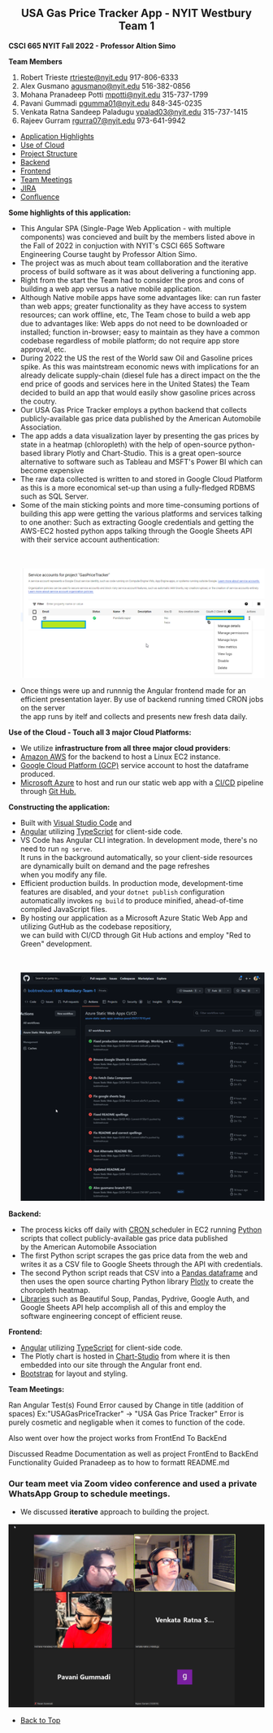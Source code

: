 
<p><a name="WestburyTeam1"></a></p>
<h2 style="text-align: center;">USA Gas Price Tracker App - NYIT Westbury Team 1</h2>
<p><strong> CSCI 665 NYIT Fall 2022 - Professor Altion Simo</strong></p>


**Team Members** <br>
 1. Robert Trieste	rtrieste@nyit.edu	917-806-6333<br>
 2. Alex Gusmano	agusmano@nyit.edu	516-382-0856<br>
 3. Mohana Pranadeep Potti	mpotti@nyit.edu	315-737-1799<br>
 4. Pavani Gummadi pgumma01@nyit.edu	848-345-0235<br>
 5. Venkata Ratna Sandeep Paladugu	vpalad03@nyit.edu	315-737-1415<br>
 6. Rajeev Gurram	rgurra07@nyit.edu	973-641-9942<br>

- <a href="#AppHighlights">Application Highlights</a><br>
- <a href="#UseOfCloud">Use of Cloud</a><br>
- <a href="#ProjectStructure">Project Structure</a><br>
- <a href="#Backend">Backend</a><br>
- <a href="#Frontend">Frontend</a><br>
- <a href="#TeamMeetings">Team Meetings</a><br>
- <a href="#Jira">JIRA</a><br>
- <a href="#Confluence">Confluence</a><br>

<p><a name="AppHighlights"></a></p>

<p><strong>Some highlights of this application:</strong></p>

  <ul>
  <li>This Angular SPA (Single-Page Web Application - with multiple components) was concieved and built by the members listed above in the Fall of 2022 in conjuction with NYIT's CSCI 665 Software Engineering Course taught by Professor Altion Simo.
  </li>

  <li>The project was as much about team colllaboration and the iterative process of build software as it was about delivering a functioning app.
  </li>

  <li>Right from the start the Team had to consider the pros and cons of building a web app versus a native mobile application.</li>

  <li>Although Native mobile apps have some advantages like: can run faster than web apps; greater functionality as they have access to system resources; can work offline, etc, The Team chose to build a web app due to advantages like: Web apps do not need to be downloaded or installed; function in-browser; easy to maintain as they have a common codebase regardless of mobile platform; do not require app store approval, etc.</li>

  <li>During 2022 the US the rest of the World saw Oil and Gasoline prices spike. As this was maintstream economic news with implications for an already delicate supply-chain (diesel fule has a direct impact on the the end price of goods and services here in the United States) the Team decided to build an app that would easily show gasoline prices across the coutry. 
  </li>

  <li>Our USA Gas Price Tracker employs a python backend that collects publicly-available gas price data published by the American Automobile Association.</li>

  <li>The app adds a data visualization layer by presenting the gas prices by state in a heatmap (chloropleth) with the help of open-source python-based library Plotly and Chart-Studio. This is a great open-source alternative to software such as Tableau and MSFT's Power BI which can become expensive</li>

  <li>The raw data collected is written to and stored in Google Cloud Platform as this is a more economical set-up than using a fully-fledged RDBMS such as SQL Server.
  </li>

  <li>Some of the main sticking points and more time-consuming portions of building this app were getting the various platforms and services talking to one another: Such as extracting Google credentials and getting the AWS-EC2 hosted python apps talking through the Google Sheets API with their service account authentication:  
  </li>
  <br><br>
  
  ![img](images/2022_Google_Service_accounts_IAM_Google_Cloud_console.png)
  <br>
  <li>Once things were up and runnnig the Angular frontend made for an efficient presentation layer. By use of backend running timed CRON jobs on the server<br>
  the app runs by itelf and collects and presents new fresh data daily.   
  </li> 
   </ul>

<p><a name="UseOfCloud"></a></p>

<p><strong>Use of the Cloud - Touch all 3 major Cloud Platforms:</strong></p>

<ul>
  <li>We utilize <strong>infrastructure from all three major cloud providers</strong>: </li>

  <li><a href='https://aws.amazon.com/' target="_blank" rel="noopener">Amazon AWS</a>
    for the backend to host a Linux EC2 instance. </li>

  <li><a href='https://cloud.google.com/' target="_blank" rel="noopener">Google Cloud Platform (GCP)</a> service account
    to host the dataframe
    produced.</li>

  <li><a href='https://azure.microsoft.com/en-us/' target="_blank" rel="noopener">Microsoft Azure</a> to host and run
    our static web app with a
    <a href='https://learn.microsoft.com/en-us/azure/static-web-apps/build-configuration?tabs=github-actions'
      target="_blank" rel="noopener">CI/CD</a>
    pipeline through <a href='https://github.com/' target="_blank" rel="noopener">Git Hub.</a>
  </li>
  </ul>

<p><a name="ProjectStructure"></a></p>

<p><strong>Constructing the application:</strong></p>

  <ul>
  <li>Built with <a href='https://visualstudio.microsoft.com/downloads/' target="_blank" rel="noopener">Visual Studio
      Code</a> and</li>

  <li><a href='https://angular.io/' target="_blank" rel="noopener">Angular</a> utilizing <a
      href='http://www.typescriptlang.org/' target="_blank" rel="noopener">TypeScript</a> for
    client-side code.</li>

  <li>VS Code has Angular CLI integration. In development mode, there's no need to run
    <code>ng serve</code>.
    <br>It runs in the background automatically, so your client-side resources are dynamically built
    on demand and the page refreshes <br>when you modify any file.
  </li>

  <li>Efficient production builds. In production mode, development-time features are disabled, and
    your <code>dotnet publish</code> configuration <br>automatically invokes <code>ng build</code> to produce minified,
    ahead-of-time compiled JavaScript files.
  </li>

  <li>By hosting our application as a Microsoft Azure Static Web App and utilizing GutHub as the codebase repositiory, <br>
  we can build with CI/CD through Git Hub actions and employ "Red to Green" development.</li>

  <br><br>
  ![img](images/2022_Red_to_Green_Dev.png)
  </ul>

<p><a name="Backend"></a></p>

<p><strong>Backend:</strong></p>

  <ul>
  <li>The process kicks off daily with <a href='https://en.wikipedia.org/wiki/Cron' target="_blank" rel="noopener">CRON
    </a>scheduler in EC2 running <a href='https://www.python.org/' target="_blank" rel="noopener">Python</a>
    scripts that collect publicly-available gas price data published <br> by the American Automobile Association</li>

  <li>The first Python script scrapes the gas price data from the web and writes it as a CSV file to Google Sheets
    through the API with credentials.</li>

  <li>The second Python script reads that CSV into a <a href='https://wesmckinney.com/pages/about.html' target="_blank"
      rel="noopener">Pandas
      dataframe</a> and then uses the open source charting Python library <a href='https://en.wikipedia.org/wiki/Plotly'
      target="_blank" rel="noopener">Plotly</a> to create the choropleth heatmap.</li>

  <li><a href='https://pypi.org/' target="_blank" rel="noopener">Libraries</a> such as Beautiful Soup, Pandas, Pydrive,
    Google Auth, and Google Sheets
    API help accomplish all of this and
    employ the <br>software engineering concept of efficient reuse.</li>
</ul>

<p><a name="Frontend"></a></p>

<p><strong>Frontend:</strong></p>

  <ul>
  <li><a href='https://angular.io/' target="_blank" rel="noopener">Angular</a> utilizing <a
      href='http://www.typescriptlang.org/' target="_blank" rel="noopener">TypeScript</a> for
    client-side code.</li>

  <li>The Plotly chart is hosted in <a href='https://chart-studio.plotly.com/feed/#/' target="_blank"
      rel="noopener">Chart-Studio</a> from where it is
    then
    embedded into our site through the Angular front end.
  </li>

  <li><a href='http://getbootstrap.com/' target="_blank" rel="noopener">Bootstrap</a> for layout and styling.
  </li>
  </ul>

<p><a name="TeamMeetings"></a></p>

<p><strong>Team Meetings:</strong></p>

Ran Angular Test(s)
Found Error caused by Change in title (addition of spaces)
Ex:"USAGasPriceTracker" -> "USA Gas Price Tracker"
Error is purely cosmetic and negligable when it comes to function of the code.

Also went over how the project works from FrontEnd To BackEnd

Discussed Readme Documentation as well as project FrontEnd to BackEnd Functionality
Guided Pranadeep as to how to formatt README.md

### Our team meet via Zoom video conference and used a private WhatsApp Group to schedule meetings.
 - We discussed **iterative** approach to building the project.

![img](images/Nov_TeamMeeting.png)


- <a href="#WestburyTeam1">Back to Top</a><br>



 